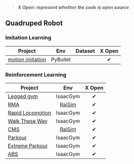 >  ***X Open: represent whether the code is open source***

## Quadruped Robot

### Imitation Learning

| Project                                                      |   Env    | Dataset |  X Open  |
| ------------------------------------------------------------ | :------: | :-----: | :------: |
| [motion imitation](https://xbpeng.github.io/projects/Robotic_Imitation/index.html) | PyBullet |         | &#x2714; |

### Reinforcement Learning

| Project                                                      |              Env              |  X Open  |
| ------------------------------------------------------------ | :---------------------------: | :------: |
| [Legged gym](https://github.com/whaleRobot/Robot-Learning/blob/master/codes/locomotion/Legged-Gym.md) |           IsaacGym            | &#x2714; |
| [RMA](https://ashish-kmr.github.io/rma-legged-robots/)       | [RaiSim](https://raisim.com/) | &#x2714; |
| [Rapid Locomotion](https://github.com/Evan-wyl/Robot-Learning/blob/master/codes/quadruped/Rapid-Locomotion.md) |           IsaacGym            | &#x2714; |
| [Walk These Way](https://gmargo11.github.io/walk-these-ways/) |           IsaacGym            | &#x2714; |
| [CMS](https://antonilo.github.io/vision_locomotion/)         | [RaiSim](https://raisim.com/) | &#x2714; |
| [Parkour](https://robot-parkour.github.io/)                  |           IsaacGym            | &#x2714; |
| [Extreme Parkour](https://extreme-parkour.github.io/)        |           IsaacGym            | &#x2714; |
| [ABS](https://agile-but-safe.github.io/)                     |           IsaacGym            | &#x2714; |